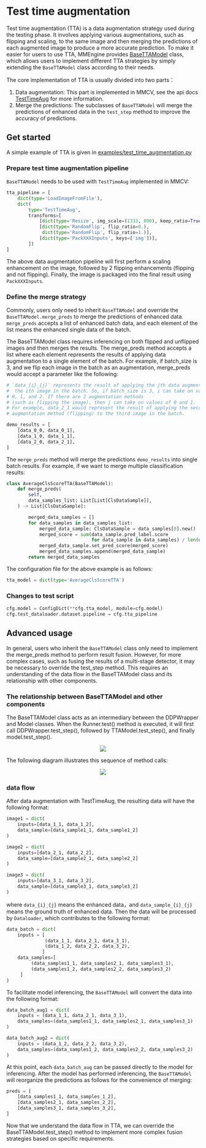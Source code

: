 # Test time augmentation

Test time augmentation (TTA) is a data augmentation strategy used during the testing phase. It involves applying various augmentations, such as flipping and scaling, to the same image and then merging the predictions of each augmented image to produce a more accurate prediction. To make it easier for users to use TTA, MMEngine provides [BaseTTAModel](mmengine.model.BaseTTAModel) class, which allows users to implement different TTA strategies by simply extending the `BaseTTAModel` class according to their needs.

The core implementation of TTA is usually divided into two parts：

1. Data augmentation: This part is implemented in MMCV, see the api docs [TestTimeAug](mmcv.transforms.TestTimeAug) for more information.
2. Merge the predictions: The subclasses of `BaseTTAModel` will merge the predictions of enhanced data in the `test_step` method to improve the accuracy of predictions.

## Get started

A simple example of TTA is given in [examples/test_time_augmentation.py](https://github.com/open-mmlab/mmengine/blob/main/examples/test_time_augmentation.py)

### Prepare test time augmentation pipeline

`BaseTTAModel` needs to be used with `TestTimeAug` implemented in MMCV:

```python
tta_pipeline = [
    dict(type='LoadImageFromFile'),
    dict(
        type='TestTimeAug',
        transforms=[
            [dict(type='Resize', img_scale=(1333, 800), keep_ratio=True)],
            [dict(type='RandomFlip', flip_ratio=0.),
             dict(type='RandomFlip', flip_ratio=1.)],
            [dict(type='PackXXXInputs', keys=['img'])],
        ])
]
```

The above data augmentation pipeline will first perform a scaling enhancement on the image, followed by 2 flipping enhancements (flipping and not flipping). Finally, the image is packaged into the final result using `PackXXXInputs`.

### Define the merge strategy

Commonly, users only need to inherit `BaseTTAModel` and override the `BaseTTAModel.merge_preds` to merge the predictions of enhanced data. `merge_preds` accepts a list of enhanced batch data, and each element of the list means the enhanced single data of the batch.

The BaseTTAModel class requires inferencing on both flipped and unflipped images and then merges the results. The merge_preds method accepts a list where each element represents the results of applying data augmentation to a single element of the batch. For example, if batch_size is 3, and we flip each image in the batch as an augmentation, merge_preds would accept a parameter like the following:

```python
# `data_{i}_{j}` represents the result of applying the jth data augmentation to
#  the ith image in the batch. So, if batch_size is 3, i can take on values of
# 0, 1, and 2. If there are 2 augmentation methods
# (such as flipping the image), then j can take on values of 0 and 1.
# For example, data_2_1 would represent the result of applying the second
# augmentation method (flipping) to the third image in the batch.

demo_results = [
    [data_0_0, data_0_1],
    [data_1_0, data_1_1],
    [data_2_0, data_2_1],
]
```

The `merge_preds` method will merge the predictions `demo_results` into single batch results. For example, if we want to merge multiple classification results:

```python
class AverageClsScoreTTA(BaseTTAModel):
    def merge_preds(
        self,
        data_samples_list: List[List[ClsDataSample]],
    ) -> List[ClsDataSample]:

        merged_data_samples = []
        for data_samples in data_samples_list:
            merged_data_sample: ClsDataSample = data_samples[0].new()
            merged_score = sum(data_sample.pred_label.score
                               for data_sample in data_samples) / len(data_samples)
            merged_data_sample.set_pred_score(merged_score)
            merged_data_samples.append(merged_data_sample)
        return merged_data_samples
```

The configuration file for the above example is as follows:

```python
tta_model = dict(type='AverageClsScoreTTA')
```

### Changes to test script

```python
cfg.model = ConfigDict(**cfg.tta_model, module=cfg.model)
cfg.test_dataloader.dataset.pipeline = cfg.tta_pipeline
```

## Advanced usage

In general, users who inherit the `BaseTTAModel` class only need to implement the merge_preds method to perform result fusion. However, for more complex cases, such as fusing the results of a multi-stage detector, it may be necessary to override the test_step method. This requires an understanding of the data flow in the BaseTTAModel class and its relationship with other components.

### The relationship between BaseTTAModel and other components

The BaseTTAModel class acts as an intermediary between the DDPWrapper and Model classes. When the Runner.test() method is executed, it will first call DDPWrapper.test_step(), followed by TTAModel.test_step(), and finally model.test_step().

<div align=center><img src=https://user-images.githubusercontent.com/57566630/206969103-43ef8cb9-b649-4b38-a441-f489a41269b3.png></div>

The following diagram illustrates this sequence of method calls:

<div align=center><img src=https://user-images.githubusercontent.com/57566630/206969958-3b4d296b-9f50-4098-a6fe-756c686db86d.png></div>

### data flow

After data augmentation with TestTimeAug, the resulting data will have the following format:

```python
image1 = dict(
    inputs=[data_1_1, data_1_2],
    data_sample=[data_sample1_1, data_sample1_2]
)

image2 = dict(
    inputs=[data_2_1, data_2_2],
    data_sample=[data_sample2_1, data_sample2_2]
)

image3 = dict(
    inputs=[data_3_1, data_3_2],
    data_sample=[data_sample3_1, data_sample3_2]
)
```

where `data_{i}_{j}` means the enhanced data，and `data_sample_{i}_{j}` means the ground truth of enhanced data. Then the data will be processed by `Dataloader`, which contributes to the following format:

```python
data_batch = dict(
    inputs = [
              (data_1_1, data_2_1, data_3_1),
              (data_1_2, data_2_2, data_3_2),
             ]
    data_samples=[
         (data_samples1_1, data_samples2_1, data_samples3_1),
         (data_samples1_2, data_samples2_2, data_samples3_2)
     ]
)
```

To facilitate model inferencing, the `BaseTTAModel` will convert the data into the following format:

```python
data_batch_aug1 = dict(
    inputs = (data_1_1, data_2_1, data_3_1),
    data_samples=(data_samples1_1, data_samples2_1, data_samples3_1)
)

data_batch_aug2 = dict(
    inputs = (data_1_2, data_2_2, data_3_2),
    data_samples=(data_samples1_2, data_samples2_2, data_samples3_2)
)
```

At this point, each `data_batch_aug` can be passed directly to the model for inferencing. After the model has performed inferencing, the `BaseTTAModel` will reorganize the predictions as follows for the convenience of merging:

```python
preds = [
    [data_samples1_1, data_samples_1_2],
    [data_samples2_1, data_samples_2_2],
    [data_samples3_1, data_samples_3_2],
]
```

Now that we understand the data flow in TTA, we can override the BaseTTAModel.test_step() method to implement more complex fusion strategies based on specific requirements.

